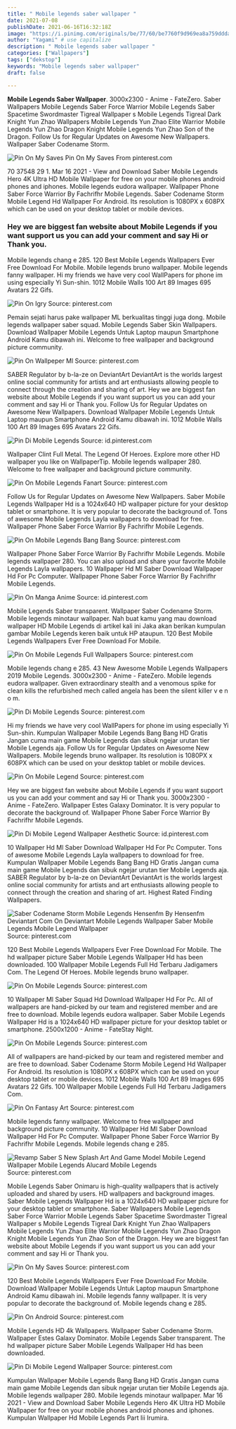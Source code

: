 ```yaml
---
title: " Mobile legends saber wallpaper "
date: 2021-07-08
publishDate: 2021-06-16T16:32:18Z
image: "https://i.pinimg.com/originals/be/77/60/be7760f9d969ea8a759ddda4988d675b.png"
author: "Yagami" # use capitalize
description: " Mobile legends saber wallpaper "
categories: ["Wallpapers"]
tags: ["dekstop"]
keywords: "Mobile legends saber wallpaper"
draft: false

---
```



**Mobile Legends Saber Wallpaper**. 3000x2300 - Anime - FateZero. Saber Wallpapers Mobile Legends Saber Force Warrior Mobile Legends Saber Spacetime Swordmaster Tigreal Wallpaper s Mobile Legends Tigreal Dark Knight Yun Zhao Wallpapers Mobile Legends Yun Zhao Elite Warrior Mobile Legends Yun Zhao Dragon Knight Mobile Legends Yun Zhao Son of the Dragon. Follow Us for Regular Updates on Awesome New Wallpapers. Wallpaper Saber Codename Storm.

![Pin On My Saves](https://i.pinimg.com/736x/03/9b/6d/039b6d09903a2b74ff53e74d17b80c98.jpg "Pin On My Saves")
Pin On My Saves From pinterest.com


70 37548 29 1. Mar 16 2021 - View and Download Saber Mobile Legends Hero 4K Ultra HD Mobile Wallpaper for free on your mobile phones android phones and iphones. Mobile legends eudora wallpaper. Wallpaper Phone Saber Force Warrior By Fachrifhr Mobile Legends. Saber Codename Storm Mobile Legend Hd Wallpaper For Android. Its resolution is 1080PX x 608PX which can be used on your desktop tablet or mobile devices.

### Hey we are biggest fan website about Mobile Legends if you want support us you can add your comment and say Hi or Thank you.

Mobile legends chang e 285. 120 Best Mobile Legends Wallpapers Ever Free Download For Mobile. Mobile legends bruno wallpaper. Mobile legends fanny wallpaper. Hi my friends we have very cool WallPapers for phone im using especially Yi Sun-shin. 1012 Mobile Walls 100 Art 89 Images 695 Avatars 22 Gifs.


![Pin On Igry](https://i.pinimg.com/originals/4e/6b/2f/4e6b2f9ba736098e2a2402ed5a12ad20.jpg "Pin On Igry")
Source: pinterest.com

Pemain sejati harus pake wallpaper ML berkualitas tinggi juga dong. Mobile legends wallpaper saber squad. Mobile Legends Saber Skin Wallpapers. Download Wallpaper Mobile Legends Untuk Laptop maupun Smartphone Android Kamu dibawah ini. Welcome to free wallpaper and background picture community.

![Pin On Wallpeper Ml](https://i.pinimg.com/originals/35/b4/5d/35b45daef96d101da6bc42dbbe7b32e5.png "Pin On Wallpeper Ml")
Source: pinterest.com

SABER Regulator by b-la-ze on DeviantArt DeviantArt is the worlds largest online social community for artists and art enthusiasts allowing people to connect through the creation and sharing of art. Hey we are biggest fan website about Mobile Legends if you want support us you can add your comment and say Hi or Thank you. Follow Us for Regular Updates on Awesome New Wallpapers. Download Wallpaper Mobile Legends Untuk Laptop maupun Smartphone Android Kamu dibawah ini. 1012 Mobile Walls 100 Art 89 Images 695 Avatars 22 Gifs.

![Pin Di Mobile Legends](https://i.pinimg.com/564x/75/b0/a3/75b0a3ed7ed528827eb3405e12ae8f7b.jpg "Pin Di Mobile Legends")
Source: id.pinterest.com

Wallpaper Clint Full Metal. The Legend Of Heroes. Explore more other HD wallpaper you like on WallpaperTip. Mobile legends wallpaper 280. Welcome to free wallpaper and background picture community.

![Pin On Mobile Legends Fanart](https://i.pinimg.com/originals/08/8d/08/088d081a6558f52887bb16407c1a1850.jpg "Pin On Mobile Legends Fanart")
Source: pinterest.com

Follow Us for Regular Updates on Awesome New Wallpapers. Saber Mobile Legends Wallpaper Hd is a 1024x640 HD wallpaper picture for your desktop tablet or smartphone. It is very popular to decorate the background of. Tons of awesome Mobile Legends Layla wallpapers to download for free. Wallpaper Phone Saber Force Warrior By Fachrifhr Mobile Legends.

![Pin On Mobile Legends Bang Bang](https://i.pinimg.com/736x/db/47/28/db4728d7a63a52ad1b9fd08fff2078b8.jpg "Pin On Mobile Legends Bang Bang")
Source: pinterest.com

Wallpaper Phone Saber Force Warrior By Fachrifhr Mobile Legends. Mobile legends wallpaper 280. You can also upload and share your favorite Mobile Legends Layla wallpapers. 10 Wallpaper Hd Ml Saber Download Wallpaper Hd For Pc Computer. Wallpaper Phone Saber Force Warrior By Fachrifhr Mobile Legends.

![Pin On Manga Anime](https://i.pinimg.com/474x/1f/65/17/1f6517e743867c95dbd87991edf02acd.jpg "Pin On Manga Anime")
Source: id.pinterest.com

Mobile Legends Saber transparent. Wallpaper Saber Codename Storm. Mobile legends minotaur wallpaper. Nah buat kamu yang mau download wallpaper HD Mobile Legends di artikel kali ini Jaka akan berikan kumpulan gambar Mobile Legends keren baik untuk HP ataupun. 120 Best Mobile Legends Wallpapers Ever Free Download For Mobile.

![Pin On Mobile Legends Full Wallpapers](https://i.pinimg.com/originals/49/f5/88/49f58886cb6346becaacc234e7f31394.jpg "Pin On Mobile Legends Full Wallpapers")
Source: pinterest.com

Mobile legends chang e 285. 43 New Awesome Mobile Legends Wallpapers 2019 Mobile Legends. 3000x2300 - Anime - FateZero. Mobile legends eudora wallpaper. Given extraordinary stealth and a venomous spike for clean kills the refurbished mech called angela has been the silent killer v e n o m.

![Pin Di Mobile Legends](https://i.pinimg.com/736x/23/05/c4/2305c4ed5f8936249ec3c074a483c856.jpg "Pin Di Mobile Legends")
Source: pinterest.com

Hi my friends we have very cool WallPapers for phone im using especially Yi Sun-shin. Kumpulan Wallpaper Mobile Legends Bang Bang HD Gratis Jangan cuma main game Mobile Legends dan sibuk ngejar urutan tier Mobile Legends aja. Follow Us for Regular Updates on Awesome New Wallpapers. Mobile legends bruno wallpaper. Its resolution is 1080PX x 608PX which can be used on your desktop tablet or mobile devices.

![Pin On Mobile Legend](https://i.pinimg.com/474x/af/65/aa/af65aac7cbef1b6df17eb2f1c7902542.jpg "Pin On Mobile Legend")
Source: pinterest.com

Hey we are biggest fan website about Mobile Legends if you want support us you can add your comment and say Hi or Thank you. 3000x2300 - Anime - FateZero. Wallpaper Estes Galaxy Dominator. It is very popular to decorate the background of. Wallpaper Phone Saber Force Warrior By Fachrifhr Mobile Legends.

![Pin Di Mobile Legend Wallpaper Aesthetic](https://i.pinimg.com/originals/2f/e8/66/2fe8661bdf960864e78ba9c90fa84f71.jpg "Pin Di Mobile Legend Wallpaper Aesthetic")
Source: id.pinterest.com

10 Wallpaper Hd Ml Saber Download Wallpaper Hd For Pc Computer. Tons of awesome Mobile Legends Layla wallpapers to download for free. Kumpulan Wallpaper Mobile Legends Bang Bang HD Gratis Jangan cuma main game Mobile Legends dan sibuk ngejar urutan tier Mobile Legends aja. SABER Regulator by b-la-ze on DeviantArt DeviantArt is the worlds largest online social community for artists and art enthusiasts allowing people to connect through the creation and sharing of art. Highest Rated Finding Wallpapers.

![Saber Codename Storm Mobile Legends Hensenfm By Hensenfm Deviantart Com On Deviantart Mobile Legends Wallpaper Saber Mobile Legends Mobile Legend Wallpaper](https://i.pinimg.com/originals/f6/9c/50/f69c503ebb4aa5d7ece1ed5899f1aff1.jpg "Saber Codename Storm Mobile Legends Hensenfm By Hensenfm Deviantart Com On Deviantart Mobile Legends Wallpaper Saber Mobile Legends Mobile Legend Wallpaper")
Source: pinterest.com

120 Best Mobile Legends Wallpapers Ever Free Download For Mobile. The hd wallpaper picture Saber Mobile Legends Wallpaper Hd has been downloaded. 100 Wallpaper Mobile Legends Full Hd Terbaru Jadigamers Com. The Legend Of Heroes. Mobile legends bruno wallpaper.

![Pin On Mobile Legends](https://i.pinimg.com/736x/f5/b6/5c/f5b65c9e669791053cd4675bcca518ad.jpg "Pin On Mobile Legends")
Source: pinterest.com

10 Wallpaper Ml Saber Squad Hd Download Wallpaper Hd For Pc. All of wallpapers are hand-picked by our team and registered member and are free to download. Mobile legends eudora wallpaper. Saber Mobile Legends Wallpaper Hd is a 1024x640 HD wallpaper picture for your desktop tablet or smartphone. 2500x1200 - Anime - FateStay Night.

![Pin On Mobile Legends](https://i.pinimg.com/736x/d0/6b/44/d06b44b95c7198ff9b31e8cf36160d09.jpg "Pin On Mobile Legends")
Source: pinterest.com

All of wallpapers are hand-picked by our team and registered member and are free to download. Saber Codename Storm Mobile Legend Hd Wallpaper For Android. Its resolution is 1080PX x 608PX which can be used on your desktop tablet or mobile devices. 1012 Mobile Walls 100 Art 89 Images 695 Avatars 22 Gifs. 100 Wallpaper Mobile Legends Full Hd Terbaru Jadigamers Com.

![Pin On Fantasy Art](https://i.pinimg.com/736x/19/63/b5/1963b54adcd5edbff1c978f527c4f61d.jpg "Pin On Fantasy Art")
Source: pinterest.com

Mobile legends fanny wallpaper. Welcome to free wallpaper and background picture community. 10 Wallpaper Hd Ml Saber Download Wallpaper Hd For Pc Computer. Wallpaper Phone Saber Force Warrior By Fachrifhr Mobile Legends. Mobile legends chang e 285.

![Revamp Saber S New Splash Art And Game Model Mobile Legend Wallpaper Mobile Legends Alucard Mobile Legends](https://i.pinimg.com/originals/9a/3e/d5/9a3ed50d5e45d43d468a6d790be89203.jpg "Revamp Saber S New Splash Art And Game Model Mobile Legend Wallpaper Mobile Legends Alucard Mobile Legends")
Source: pinterest.com

Mobile Legends Saber Onimaru is high-quality wallpapers that is actively uploaded and shared by users. HD wallpapers and background images. Saber Mobile Legends Wallpaper Hd is a 1024x640 HD wallpaper picture for your desktop tablet or smartphone. Saber Wallpapers Mobile Legends Saber Force Warrior Mobile Legends Saber Spacetime Swordmaster Tigreal Wallpaper s Mobile Legends Tigreal Dark Knight Yun Zhao Wallpapers Mobile Legends Yun Zhao Elite Warrior Mobile Legends Yun Zhao Dragon Knight Mobile Legends Yun Zhao Son of the Dragon. Hey we are biggest fan website about Mobile Legends if you want support us you can add your comment and say Hi or Thank you.

![Pin On My Saves](https://i.pinimg.com/736x/03/9b/6d/039b6d09903a2b74ff53e74d17b80c98.jpg "Pin On My Saves")
Source: pinterest.com

120 Best Mobile Legends Wallpapers Ever Free Download For Mobile. Download Wallpaper Mobile Legends Untuk Laptop maupun Smartphone Android Kamu dibawah ini. Mobile legends fanny wallpaper. It is very popular to decorate the background of. Mobile legends chang e 285.

![Pin On Android](https://i.pinimg.com/originals/6a/3b/30/6a3b309dd1d48e7b18e4f2775f343157.jpg "Pin On Android")
Source: pinterest.com

Mobile Legends HD 4k Wallpapers. Wallpaper Saber Codename Storm. Wallpaper Estes Galaxy Dominator. Mobile Legends Saber transparent. The hd wallpaper picture Saber Mobile Legends Wallpaper Hd has been downloaded.

![Pin Di Mobile Legend Wallpaper](https://i.pinimg.com/originals/be/77/60/be7760f9d969ea8a759ddda4988d675b.png "Pin Di Mobile Legend Wallpaper")
Source: pinterest.com

Kumpulan Wallpaper Mobile Legends Bang Bang HD Gratis Jangan cuma main game Mobile Legends dan sibuk ngejar urutan tier Mobile Legends aja. Mobile legends wallpaper 280. Mobile legends minotaur wallpaper. Mar 16 2021 - View and Download Saber Mobile Legends Hero 4K Ultra HD Mobile Wallpaper for free on your mobile phones android phones and iphones. Kumpulan Wallpaper Hd Mobile Legends Part Iii Irumira.

